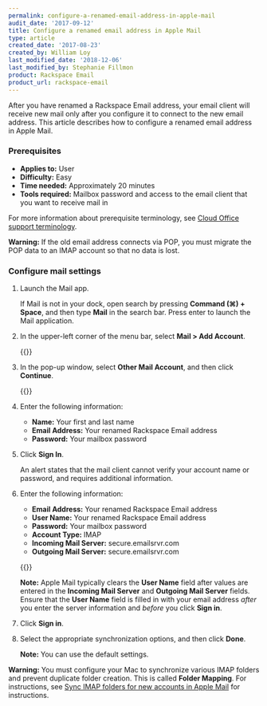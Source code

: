 ```yaml
---
permalink: configure-a-renamed-email-address-in-apple-mail
audit_date: '2017-09-12'
title: Configure a renamed email address in Apple Mail
type: article
created_date: '2017-08-23'
created_by: William Loy
last_modified_date: '2018-12-06'
last_modified_by: Stephanie Fillmon
product: Rackspace Email
product_url: rackspace-email
---
```


After you have renamed a Rackspace Email address, your email client will receive new mail only after you configure it to connect to the new email address. This article describes how to configure a renamed email address in Apple Mail.

### Prerequisites

- **Applies to:** User
- **Difficulty:** Easy
- **Time needed:** Approximately 20 minutes
- **Tools required:**  Mailbox password and access to the email client that you want to receive mail in

For more information about prerequisite terminology, see [Cloud Office support terminology](/support/how-to/cloud-office-support-terminology/).

**Warning:** If the old email address connects via POP, you must migrate the POP data to an IMAP account so that no data is lost.

### Configure mail settings

1. Launch the Mail app.

   If Mail is not in your dock, open search by pressing **Command (⌘) + Space**, and then type **Mail** in the search bar. Press enter to launch the Mail application.

2. In the upper-left corner of the menu bar, select **Mail > Add Account**.

   {{<image src="mail_addaccountdropdown.png" alt="" title="">}}

3. In the pop-up window, select **Other Mail Account**, and then click **Continue**.

   {{<image src="accounttype_imap.png" alt="" title="">}}

4. Enter the following information:

   - **Name:** Your first and last name
   - **Email Address:** Your renamed Rackspace Email address
   - **Password:** Your mailbox password

5. Click **Sign In**.

   An alert states that the mail client cannot verify your account name or password, and requires additional information.

6. Enter the following information:

   - **Email Address:** Your renamed Rackspace Email address
   - **User Name:** Your renamed Rackspace Email address
   - **Password:** Your mailbox password
   - **Account Type:** IMAP
   - **Incoming Mail Server:** secure.emailsrvr.com
   - **Outgoing Mail Server:** secure.emailsrvr.com

   {{<image src="imap_serversettings.png" alt="" title="">}}

   **Note:** Apple Mail typically clears the **User Name** field after values are entered in the **Incoming Mail Server** and **Outgoing Mail Server** fields. Ensure that the **User Name** field is filled in with your email address *after* you enter the server information and *before* you click **Sign in**.

7. Click **Sign in**.
8. Select the appropriate synchronization options, and then click **Done**.

   **Note:** You can use the default settings.

**Warning:** You must configure your Mac to synchronize various IMAP folders and prevent duplicate folder creation. This is called **Folder Mapping**. For instructions, see [Sync IMAP folders for new accounts in Apple Mail](/support/how-to/synchronize-imap-folders-for-new-accounts-in-apple-mail/) for instructions.
